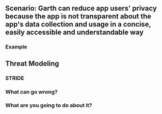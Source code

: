 ## Scenario: Garth can reduce app users' privacy because the app is not transparent about the app's data collection and usage in a concise, easily accessible and understandable way

### Example

## Threat Modeling

### STRIDE

### What can go wrong?

### What are you going to do about it?